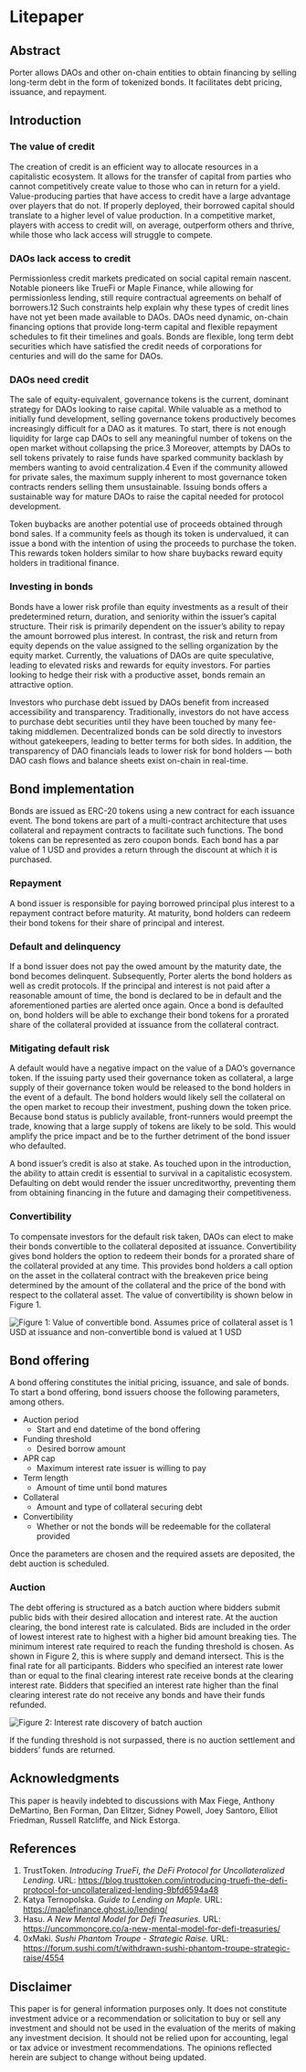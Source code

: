 # Litepaper

## Abstract

Porter allows DAOs and other on-chain entities to obtain financing by selling long-term debt in the form of tokenized bonds. It facilitates debt pricing, issuance, and repayment.

## Introduction

### The value of credit

The creation of credit is an efficient way to allocate resources in a capitalistic ecosystem. It allows for the transfer of capital from parties who cannot competitively create value to those who can in return for a yield. Value-producing parties that have access to credit have a large advantage over players that do not. If properly deployed, their borrowed capital should translate to a higher level of value production. In a competitive market, players with access to credit will, on average, outperform others and thrive, while those who lack access will struggle to compete.

### DAOs lack access to credit

Permissionless credit markets predicated on social capital remain nascent. Notable pioneers like TrueFi or Maple Finance, while allowing for permissionless lending, still require contractual agreements on behalf of borrowers.12 Such constraints help explain why these types of credit lines have not yet been made available to DAOs. DAOs need dynamic, on-chain financing options that provide long-term capital and flexible repayment schedules to fit their timelines and goals. Bonds are flexible, long term debt securities which have satisfied the credit needs of corporations for centuries and will do the same for DAOs.

### DAOs need credit

The sale of equity-equivalent, governance tokens is the current, dominant strategy for DAOs looking to raise capital. While valuable as a method to initially fund development, selling governance tokens productively becomes increasingly difficult for a DAO as it matures. To start, there is not enough liquidity for large cap DAOs to sell any meaningful number of tokens on the open market without collapsing the price.3 Moreover, attempts by DAOs to sell tokens privately to raise funds have sparked community backlash by members wanting to avoid centralization.4 Even if the community allowed for private sales, the maximum supply inherent to most governance token contracts renders selling them unsustainable. Issuing bonds offers a sustainable way for mature DAOs to raise the capital needed for protocol development.

Token buybacks are another potential use of proceeds obtained through bond sales. If a community feels as though its token is undervalued, it can issue a bond with the intention of using the proceeds to purchase the token. This rewards token holders similar to how share buybacks reward equity holders in traditional finance.

### Investing in bonds

Bonds have a lower risk profile than equity investments as a result of their predetermined return, duration, and seniority within the issuer’s capital structure. Their risk is primarily dependent on the issuer’s ability to repay the amount borrowed plus interest. In contrast, the risk and return from equity depends on the value assigned to the selling organization by the equity market. Currently, the valuations of DAOs are quite speculative, leading to elevated risks and rewards for equity investors. For parties looking to hedge their risk with a productive asset, bonds remain an attractive option.

Investors who purchase debt issued by DAOs benefit from increased accessibility and transparency. Traditionally, investors do not have access to purchase debt securities until they have been touched by many fee-taking middlemen. Decentralized bonds can be sold directly to investors without gatekeepers, leading to better terms for both sides. In addition, the transparency of DAO financials leads to lower risk for bond holders — both DAO cash flows and balance sheets exist on-chain in real-time.

## Bond implementation

Bonds are issued as ERC-20 tokens using a new contract for each issuance event. The bond tokens are part of a multi-contract architecture that uses collateral and repayment contracts to facilitate such functions. The bond tokens can be represented as zero coupon bonds. Each bond has a par value of 1 USD and provides a return through the discount at which it is purchased.

### Repayment

A bond issuer is responsible for paying borrowed principal plus interest to a repayment contract before maturity. At maturity, bond holders can redeem their bond tokens for their share of principal and interest.

### Default and delinquency

If a bond issuer does not pay the owed amount by the maturity date, the bond becomes delinquent. Subsequently, Porter alerts the bond holders as well as credit protocols. If the principal and interest is not paid after a reasonable amount of time, the bond is declared to be in default and the aforementioned parties are alerted once again. Once a bond is defaulted on, bond holders will be able to exchange their bond tokens for a prorated share of the collateral provided at issuance from the collateral contract.

### Mitigating default risk

A default would have a negative impact on the value of a DAO’s governance token. If the issuing party used their governance token as collateral, a large supply of their governance token would be released to the bond holders in the event of a default. The bond holders would likely sell the collateral on the open market to recoup their investment, pushing down the token price. Because bond status is publicly available, front-runners would preempt the trade, knowing that a large supply of tokens are likely to be sold. This would amplify the price impact and be to the further detriment of the bond issuer who defaulted.

A bond issuer’s credit is also at stake. As touched upon in the introduction, the ability to attain credit is essential to survival in a capitalistic ecosystem. Defaulting on debt would render the issuer uncreditworthy, preventing them from obtaining financing in the future and damaging their competitiveness.

### Convertibility

To compensate investors for the default risk taken, DAOs can elect to make their bonds convertible to the collateral deposited at issuance. Convertibility gives bond holders the option to redeem their bonds for a prorated share of the collateral provided at any time. This provides bond holders a call option on the asset in the collateral contract with the breakeven price being determined by the amount of the collateral and the price of the bond with respect to the collateral asset. The value of convertibility is shown below in Figure 1.

![Figure 1: Value of convertible bond. Assumes price of collateral asset is 1 USD at issuance and non-convertible bond is valued at 1 USD](assets/convertibility\_chart.png)

## Bond offering

A bond offering constitutes the initial pricing, issuance, and sale of bonds. To start a bond offering, bond issuers choose the following parameters, among others.

* Auction period
  * Start and end datetime of the bond offering
* Funding threshold
  * Desired borrow amount
* APR cap
  * Maximum interest rate issuer is willing to pay
* Term length
  * Amount of time until bond matures
* Collateral
  * Amount and type of collateral securing debt
* Convertibility
  * Whether or not the bonds will be redeemable for the collateral provided

Once the parameters are chosen and the required assets are deposited, the debt auction is scheduled.

### Auction

The debt offering is structured as a batch auction where bidders submit public bids with their desired allocation and interest rate. At the auction clearing, the bond interest rate is calculated. Bids are included in the order of lowest interest rate to highest with a higher bid amount breaking ties. The minimum interest rate required to reach the funding threshold is chosen. As shown in Figure 2, this is where supply and demand intersect. This is the final rate for all participants. Bidders who specified an interest rate lower than or equal to the final clearing interest rate receive bonds at the clearing interest rate. Bidders that specified an interest rate higher than the final clearing interest rate do not receive any bonds and have their funds refunded.

![Figure 2: Interest rate discovery of batch auction](assets/auction\_chart.png)

If the funding threshold is not surpassed, there is no auction settlement and bidders’ funds are returned.

## Acknowledgments

This paper is heavily indebted to discussions with Max Fiege, Anthony DeMartino, Ben Forman, Dan Elitzer, Sidney Powell, Joey Santoro, Elliot Friedman, Russell Ratcliffe, and Nick Estorga.

## References

1. TrustToken. _Introducing TrueFi, the DeFi Protocol for Uncollateralized Lending._ URL: https://blog.trusttoken.com/introducing-truefi-the-defi-protocol-for-uncollateralized-lending-9bfd6594a48
2. Katya Ternopolska. _Guide to Lending on Maple._ URL: https://maplefinance.ghost.io/lending/
3. Hasu. _A New Mental Model for Defi Treasuries._ URL: https://uncommoncore.co/a-new-mental-model-for-defi-treasuries/
4. 0xMaki. _Sushi Phantom Troupe - Strategic Raise._ URL: https://forum.sushi.com/t/withdrawn-sushi-phantom-troupe-strategic-raise/4554

## Disclaimer

This paper is for general information purposes only. It does not constitute investment advice or a recommendation or solicitation to buy or sell any investment and should not be used in the evaluation of the merits of making any investment decision. It should not be relied upon for accounting, legal or tax advice or investment recommendations. The opinions reflected herein are subject to change without being updated.
